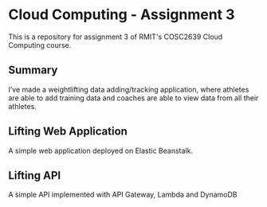 # Cloud Computing - Assignment 3
This is a repository for assignment 3 of RMIT's COSC2639 Cloud Computing course.

## Summary
I’ve made a weightlifting data adding/tracking application, where athletes are able to add training data and coaches are able to view data from all their athletes.

## Lifting Web Application
A simple web application deployed on Elastic Beanstalk.

## Lifting API
A simple API implemented with API Gateway, Lambda and DynamoDB